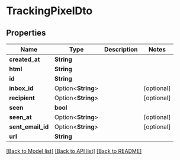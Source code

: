 # TrackingPixelDto

## Properties

Name | Type | Description | Notes
------------ | ------------- | ------------- | -------------
**created_at** | **String** |  | 
**html** | **String** |  | 
**id** | **String** |  | 
**inbox_id** | Option<**String**> |  | [optional]
**recipient** | Option<**String**> |  | [optional]
**seen** | **bool** |  | 
**seen_at** | Option<**String**> |  | [optional]
**sent_email_id** | Option<**String**> |  | [optional]
**url** | **String** |  | 

[[Back to Model list]](../README#documentation-for-models) [[Back to API list]](../README#documentation-for-api-endpoints) [[Back to README]](../README)


